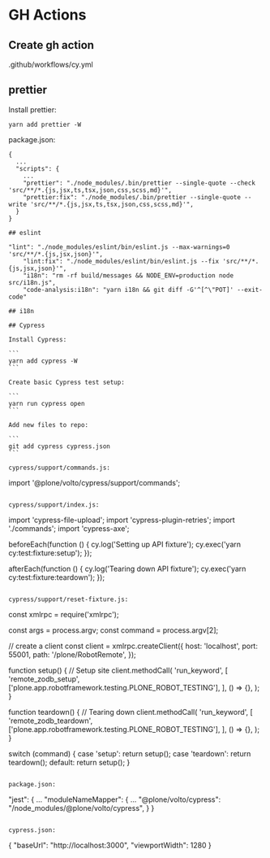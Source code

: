 # GH Actions

## Create gh action

.github/workflows/cy.yml

## prettier

Install prettier:

```
yarn add prettier -W
```

package.json:

````
{
  ...
  "scripts": {
    ...
    "prettier": "./node_modules/.bin/prettier --single-quote --check 'src/**/*.{js,jsx,ts,tsx,json,css,scss,md}'",
    "prettier:fix": "./node_modules/.bin/prettier --single-quote --write 'src/**/*.{js,jsx,ts,tsx,json,css,scss,md}'",
  }
}

## eslint

"lint": "./node_modules/eslint/bin/eslint.js --max-warnings=0 'src/**/*.{js,jsx,json}'",
    "lint:fix": "./node_modules/eslint/bin/eslint.js --fix 'src/**/*.{js,jsx,json}'",
    "i18n": "rm -rf build/messages && NODE_ENV=production node src/i18n.js",
    "code-analysis:i18n": "yarn i18n && git diff -G'^[^\"POT]' --exit-code"

## i18n

## Cypress

Install Cypress:

```
yarn add cypress -W
```

Create basic Cypress test setup:

```
yarn run cypress open
```

Add new files to repo:

```
git add cypress cypress.json
```

cypress/support/commands.js:

````
import '@plone/volto/cypress/support/commands';
````

cypress/support/index.js:

````
import 'cypress-file-upload';
import 'cypress-plugin-retries';
import './commands';
import 'cypress-axe';

beforeEach(function () {
  cy.log('Setting up API fixture');
  cy.exec('yarn cy:test:fixture:setup');
});

afterEach(function () {
  cy.log('Tearing down API fixture');
  cy.exec('yarn cy:test:fixture:teardown');
});
````

cypress/support/reset-fixture.js:

````
const xmlrpc = require('xmlrpc');

const args = process.argv;
const command = process.argv[2];

// create a client
const client = xmlrpc.createClient({
  host: 'localhost',
  port: 55001,
  path: '/plone/RobotRemote',
});

function setup() {
  // Setup site
  client.methodCall(
    'run_keyword',
    [
      'remote_zodb_setup',
      ['plone.app.robotframework.testing.PLONE_ROBOT_TESTING'],
    ],
    () => {},
  );
}

function teardown() {
  // Tearing down
  client.methodCall(
    'run_keyword',
    [
      'remote_zodb_teardown',
      ['plone.app.robotframework.testing.PLONE_ROBOT_TESTING'],
    ],
    () => {},
  );
}

switch (command) {
  case 'setup':
    return setup();
  case 'teardown':
    return teardown();
  default:
    return setup();
}
````

package.json:

````
  "jest": {
    ... 
    "moduleNameMapper": {
      ...
      "@plone/volto/cypress": "<rootDir>/node_modules/@plone/volto/cypress",
    }
  }
````

cypress.json:

````
{
  "baseUrl": "http://localhost:3000",
  "viewportWidth": 1280
}
````




